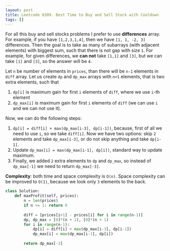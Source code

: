 ```yaml
---
layout: post
title: Leetcode 0309. Best Time to Buy and Sell Stock with Cooldown
tags: []
---
```


For all this buy and sell stocks problems I prefer to use **differences** array. For example, if you have `[1,2,3,1,4]`, then we have `[1, 1, -2, 3]` differences. Then the goal is to take as many of subarrays (with adjacent elements) with biggest sum, such that there is not gap with size `1`. For example, for given differences, we **can not** take `[1,1]` and `[3]`, but we can take `[1]` and `[3]`, so the answer will be `4`.

Let `n` be number of elements in `prices`, than there will be `n-1` elements in `diff` array. Let us create `dp` and `dp_max` arrays with `n+1` elements, that is two extra elements, such that 

1. `dp[i]` is maximum gain for first `i` elements of `diff`, where we use `i`-th element
2. `dp_max[i]` is maximum gain for first `i` elements of `diff` (we can use `i` and we can not use it).

Now, we can do the following steps:

1. `dp[i] = diff[i] + max(dp_max[i-3], dp[i-1])`, because, first of all we need to use `i`, so we take `diff[i]`. Now we have two options: skip `2` elements and take `dp_max[i-3]`, or do not skip anything and take `dp[i-1]`.
2. Update `dp_max[i] = max(dp_max[i-1], dp[i])`, standard way to update maximum.
3. Finally, we added `2` extra elements to `dp` and `dp_max`, so instead of `dp_max[-1]` we need to return `dp_max[-3]`.

**Complexity**: both time and space complexity is `O(n)`. Space complexity can be improved to `O(1)`, because we look only `3` elements to the back.

```python
class Solution:
    def maxProfit(self, prices):
        n = len(prices)
        if n <= 1: return 0
        
        diff = [prices[i+1] - prices[i] for i in range(n-1)]
        dp, dp_max = [0]*(n + 1), [0]*(n + 1)
        for i in range(n-1):
            dp[i] = diff[i] + max(dp_max[i-3], dp[i-1])
            dp_max[i] = max(dp_max[i-1], dp[i])
            
        return dp_max[-3]
```
